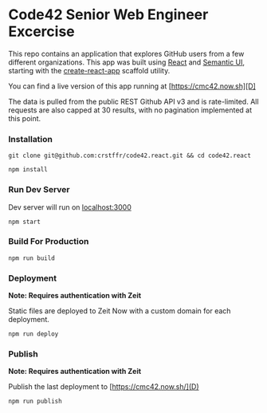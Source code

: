 # Code42 Senior Web Engineer Excercise

This repo contains an application that explores GitHub users from a few different 
organizations. This app was built using [React][A] and [Semantic UI][B], starting with the 
[create-react-app][C] scaffold utility.

You can find a live version of this app running at [https://cmc42.now.sh][D]

The data is pulled from the public REST Github API v3 and is rate-limited. All requests are 
also capped at 30 results, with no pagination implemented at this point. 

### Installation

```
git clone git@github.com:crstffr/code42.react.git && cd code42.react

npm install
```

### Run Dev Server

Dev server will run on [localhost:3000](http://localhost:3000)

```
npm start 
```

### Build For Production

``` 
npm run build
```

### Deployment

**Note: Requires authentication with Zeit**

Static files are deployed to Zeit Now with a custom domain for each deployment.

```
npm run deploy
```

### Publish

**Note: Requires authentication with Zeit**

Publish the last deployment to [https://cmc42.now.sh/](D)

```
npm run publish
```

[A]: https://reactjs.org/
[B]: https://semantic-ui.com/
[C]: https://github.com/facebook/create-react-app
[D]: https://cmc42.now.sh/


